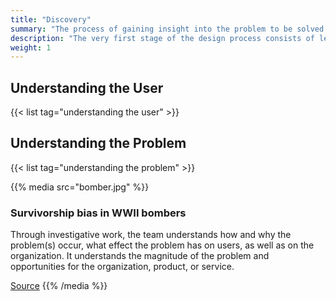```yaml
---
title: "Discovery"
summary: "The process of gaining insight into the problem to be solved."
description: "The very first stage of the design process consists of learning more about the different variables that affect the problem and its possible solution. The goal is to to identify and contextualize the actual problem or opportunity."
weight: 1
---
```


## Understanding the User
{{< list tag="understanding the user" >}}


## Understanding the Problem
{{< list tag="understanding the problem" >}}

{{% media src="bomber.jpg" %}}
  ### Survivorship bias in WWII bombers
  Through investigative work, the team understands how and why the problem(s) occur, what effect the problem has on users, as well as on the organization. It understands the magnitude of the problem and opportunities for the organization, product, or service.

  [Source]()
{{% /media %}}